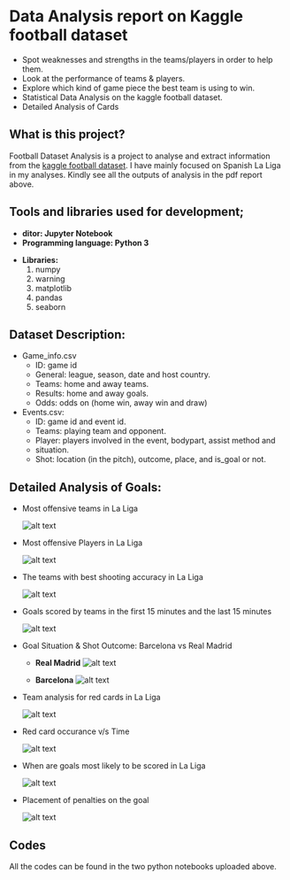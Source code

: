 # Data Analysis report on Kaggle football dataset
* Spot weaknesses and strengths in the teams/players in order to help them.
* Look at the performance of teams & players.
* Explore which kind of game piece the best team is using to win.
* Statistical Data Analysis on the kaggle football dataset.
* Detailed Analysis of Cards

## What is this project?
Football Dataset Analysis is a project to analyse and extract information from the [kaggle football dataset](https://www.kaggle.com/secareanualin/football-events/home).
I have mainly focused on Spanish La Liga in my analyses. Kindly see all the outputs of analysis in the pdf report above. 

## Tools and libraries used for development;
* **ditor: Jupyter Notebook**
* **Programming language: Python 3**
- **Libraries:** 
	1. numpy
	2. warning
	3. matplotlib
	4. pandas
	5. seaborn
	
## Dataset Description:
* Game_info.csv 
	* ID: game id
	* General: league, season, date and host country.
	* Teams: home and away teams.
	* Results: home and away goals.
	* Odds: odds on (home win, away win and draw)
* Events.csv:
	* ID: game id and event id.
	* Teams: playing team and opponent.
	* Player: players involved in the event, bodypart, assist method and
	* situation.
	* Shot: location (in the pitch), outcome, place, and is_goal or not.
	
## Detailed Analysis of Goals:

* Most offensive teams in La Liga

	![alt text](https://github.com/vikasbhadoria69/Kaggle-football-dataset-analysis-using-python/blob/master/Images/Most_offensive_team_LaLiga.png)
	
* Most offensive Players in La Liga

	![alt text](https://github.com/vikasbhadoria69/Kaggle-football-dataset-analysis-using-python/blob/master/Images/Most_offensive_players_in_laliga.png)
	
* The teams with best shooting accuracy in La Liga

	![alt text](https://github.com/vikasbhadoria69/Kaggle-football-dataset-analysis-using-python/blob/master/Images/Teams_with_best_shooting_acc.png)
	
* Goals scored by teams in the first 15 minutes and the last 15 minutes

	![alt text](https://github.com/vikasbhadoria69/Kaggle-football-dataset-analysis-using-python/blob/master/Images/Goals_scored_in_last15%26first15_minutes.png)
	
* Goal Situation & Shot Outcome: Barcelona vs Real Madrid

	- **Real Madrid**
	![alt text](https://github.com/vikasbhadoria69/Kaggle-football-dataset-analysis-using-python/blob/master/Images/Real_Madrid_goalsituation_shotOutcome.png)
	
	- **Barcelona**
	![alt text](https://github.com/vikasbhadoria69/Kaggle-football-dataset-analysis-using-python/blob/master/Images/Barca_goalsituation_shotOutcome.png)

* Team analysis for red cards in La Liga

	![alt text](https://github.com/vikasbhadoria69/Kaggle-football-dataset-analysis-using-python/blob/master/Images/Red_card-laliga.png)
	
* Red card occurance v/s Time

	![alt text](https://github.com/vikasbhadoria69/Kaggle-football-dataset-analysis-using-python/blob/master/Images/Red_card_occurance.png)
	
* When are goals most likely to be scored in La Liga

	![alt text](https://github.com/vikasbhadoria69/Kaggle-football-dataset-analysis-using-python/blob/master/Images/When_are_goals_most_likely_to_occur.png)
	
* Placement of penalties on the goal

	![alt text](https://github.com/vikasbhadoria69/Kaggle-football-dataset-analysis-using-python/blob/master/Images/Percentage%20of%20each%20placement%20of%20penalties.png)
	
## Codes
All the codes can be found in the two python notebooks uploaded above.
